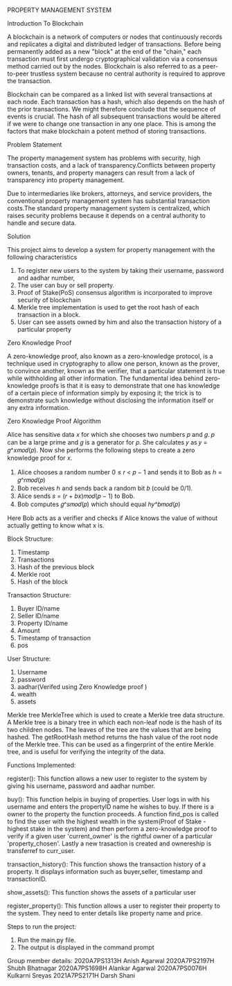 PROPERTY MANAGEMENT SYSTEM  

Introduction To Blockchain

A blockchain is a network of computers or nodes that continuously records and replicates a digital and
distributed ledger of transactions. Before being permanently added as a new "block" at the end of the
"chain," each transaction must first undergo cryptographical validation via a consensus method carried
out by the nodes. Blockchain is also referred to as a peer-to-peer trustless system because no central
authority is required to approve the transaction.

Blockchain can be compared as a linked list with several transactions at each node. Each transaction
has a hash, which also depends on the hash of the prior transactions. We might therefore conclude that
the sequence of events is crucial. The hash of all subsequent transactions would be altered if we were
to change one transaction in any one place. This is among the factors that make blockchain a potent
method of storing transactions.

Problem Statement

The property management system has problems with security, high transaction costs, and a lack of
transparency.Conflicts between property owners, tenants, and property managers can result from a lack
of transparency into property management.

Due to intermediaries like brokers, attorneys, and service providers, the conventional property
management system has substantial transaction costs.The standard property management system is
centralized, which raises security problems because it depends on a central authority to handle and
secure data.

Solution

This project aims to develop a system for property management with the following characteristics
1. To register new users to the system by taking their username, password and aadhar number,
2. The user can buy or sell property.
3. Proof of Stake(PoS) consensus algorithm is incorporated to improve security of blockchain
4. Merkle tree implementation is used to get the root hash of each transaction in a block.
5. User can see assets owned by him and also the transaction history of a particular property

Zero Knowledge Proof

A zero-knowledge proof, also known as a zero-knowledge protocol, is a technique used in cryptography to
allow one person, known as the prover, to convince another, known as the verifier, that a particular
statement is true while withholding all other information. The fundamental idea behind zero-knowledge
proofs is that it is easy to demonstrate that one has knowledge of a certain piece of information
simply by exposing it; the trick is to demonstrate such knowledge without disclosing the information
itself or any extra information.

Zero Knowledge Proof Algorithm

Alice has sensitive data 𝑥 for which she chooses two numbers 𝑝 and 𝑔. 𝑝 can be a large prime
and 𝑔 is a generator for 𝑝. She calculates 𝑦 as 𝑦 = 𝑔^𝑥𝑚𝑜𝑑(𝑝). Now she performs
the following steps to create a zero knowledge proof for 𝑥.
1. Alice chooses a random number 0 ≤ 𝑟 < 𝑝 − 1 and sends it to Bob as ℎ = 𝑔^𝑟𝑚𝑜𝑑(𝑝)
2. Bob receives ℎ and sends back a random bit 𝑏 (could be 0/1).
3. Alice sends 𝑠 = (𝑟 + 𝑏𝑥)𝑚𝑜𝑑(𝑝 − 1) to Bob.
4. Bob computes 𝑔^𝑠𝑚𝑜𝑑(𝑝) which should equal ℎ𝑦^𝑏𝑚𝑜𝑑(𝑝)

Here Bob acts as a verifier and checks if Alice knows the value of without actually getting to know
what x is.

Block Structure:
1. Timestamp
2. Transactions
3. Hash of the previous block
4. Merkle root
5. Hash of the block

Transaction Structure:
1. Buyer ID/name
2. Seller ID/name
3. Property ID/name
4. Amount
5. Timestamp of transaction
6. pos

User Structure:
1. Username
2. password
3. aadhar(Verifed using Zero Knowledge proof )
4. wealth
5. assets

Merkle tree
MerkleTree which is used to create a Merkle tree data structure. A Merkle tree is a binary tree in
which each non-leaf node is the hash of its two children nodes. The leaves of the tree are the values 
that are being hashed. The getRootHash method returns the hash value of the root node of the Merkle
tree. This can be used as a fingerprint of the entire Merkle tree, and is useful for verifying the
integrity of the data.

Functions Implemented:

register():
This function allows a new user to register to the system by giving his username, password and aadhar
number. 

buy():
This function helpis in buying of properties. User logs in with his username and enters the propertyID
name he wishes to buy. If there is a owner to the property the function proceeds. A function find_pos
is called to find the user with the highest wealth in the system(Proof of Stake - highest stake in the
system) and then perform a zero-knowledge
proof to verify if a given user 'current_owner' is the rightful owner of a particular
'property_chosen'. Lastly a new trasaction is created and ownereship is transferref to curr_user.

transaction_history(): This function shows the transaction history of a property. It displays
information such as buyer,seller, timestamp and transactionID.

show_assets(): This function shows the assets of a particular user

register_property(): This function allows a user to register their property to the system. They need to
enter details like property name and price.

Steps to run the project:
1. Run the main.py file.
2. The output is displayed in the command prompt

Group member details:
2020A7PS1313H	Anish Agarwal
2020A7PS2197H 	Shubh Bhatnagar
2020A7PS1698H	Alankar Agarwal
2020A7PS0076H	Kulkarni Sreyas
2021A7PS2171H	Darsh Shani
